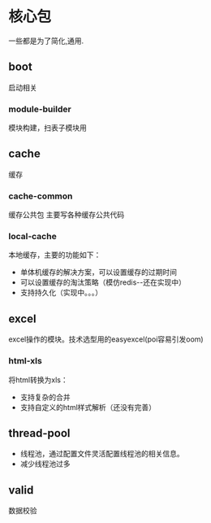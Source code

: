 # 核心包

一些都是为了简化,通用.

## boot

启动相关
### module-builder 

模块构建，扫表子模块用  

## cache

缓存

### cache-common
缓存公共包
主要写各种缓存公共代码

### local-cache

本地缓存，主要的功能如下：

- 单体机缓存的解决方案，可以设置缓存的过期时间
- 可以设置缓存的淘汰策略（模仿redis--还在实现中）
- 支持持久化（实现中。。。）

## excel

excel操作的模块。技术选型用的easyexcel(poi容易引发oom)

### html-xls

将html转换为xls：

- 支持复杂的合并
- 支持自定义的html样式解析（还没有完善）

## thread-pool

- 线程池，通过配置文件灵活配置线程池的相关信息。
- 减少线程池过多

## valid

数据校验

